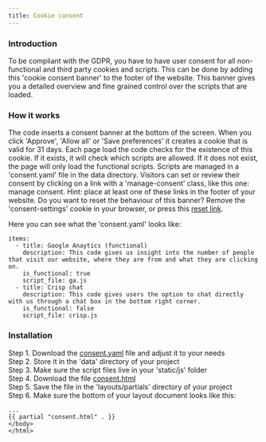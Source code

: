 ```yaml
---
title: Cookie consent
---
```


### Introduction

To be compliant with the GDPR, you have to have user consent for all non-functional and third party cookies and scripts. This can be done by adding this 'cookie consent banner' to the footer of the website. This banner gives you a detailed overview and fine grained control over the scripts that are loaded.

### How it works

The code inserts a consent banner at the bottom of the screen. When you click 'Approve', 'Allow all' or 'Save preferences' it creates a cookie that is valid for 31 days. Each page load the code checks for the existence of this cookie. If it exists, it will check which scripts are allowed. If it does not exist, the page will only load the functional scripts. Scripts are managed in a 'consent.yaml' file in the data directory. Visitors can set or review their consent by clicking on a link with a 'manage-consent' class, like this one: <a class="manage-consent">manage consent</a>. Hint: place at least one of these links in the footer of your website. Do you want to reset the behaviour of this banner? Remove the 'consent-settings' cookie in your browser, or press this <a href="#" onclick="eraseCookie('consent-settings'); location.reload();">reset link</a>.

Here you can see what the 'consent.yaml' looks like: 

```
items:
  - title: Google Anaytics (functional)
    description: This code gives us insight into the number of people that visit our website, where they are from and what they are clicking on.
    is_functional: true
    script_file: ga.js
  - title: Crisp chat
    description: This code gives users the option to chat directly with us through a chat box in the bottom right corner.
    is_functional: false
    script_file: crisp.js
```

### Installation

Step 1. Download the [consent.yaml](https://raw.githubusercontent.com/jhvanderschee/hugocodex/main/data/consent.yaml) file and adjust it to your needs
<br />Step 2. Store it in the 'data' directory of your project
<br />Step 3. Make sure the script files live in your 'static/js' folder
<br />Step 4. Download the file [consent.html](https://raw.githubusercontent.com/jhvanderschee/hugocodex/main/layouts/partials/consent.html)
<br />Step 5. Save the file in the 'layouts/partials' directory of your project
<br />Step 6. Make sure the bottom of your layout document looks like this:

```
...
{{ partial "consent.html" . }}
</body>
</html>
```
